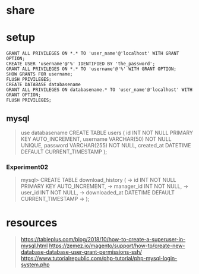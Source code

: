 # share

# setup
```CREATE USER 'username'@'localhost' IDENTIFIED BY 'the_password';
GRANT ALL PRIVILEGES ON *.* TO 'user_name'@'localhost' WITH GRANT OPTION;
CREATE USER 'username'@'%' IDENTIFIED BY 'the_password';
GRANT ALL PRIVILEGES ON *.* TO 'username'@'%' WITH GRANT OPTION;
SHOW GRANTS FOR username;
FLUSH PRIVILEGES;
CREATE DATABASE databasename
GRANT ALL PRIVILEGES ON databasename.* TO 'user_name'@'localhost' WITH GRANT OPTION;
FLUSH PRIVILEGES;
```
## mysql
>use databasename
>CREATE TABLE users (
>    id INT NOT NULL PRIMARY KEY AUTO_INCREMENT,
>    username VARCHAR(50) NOT NULL UNIQUE,
>    password VARCHAR(255) NOT NULL,
>    created_at DATETIME DEFAULT CURRENT_TIMESTAMP
>);

### Experiment02
>mysql> CREATE TABLE download_history (
>    -> id INT NOT NULL PRIMARY KEY AUTO_INCREMENT,
>    -> manager_id INT NOT NULL,
>    -> user_id INT NOT NULL,
>    -> downloaded_at DATETIME DEFAULT CURRENT_TIMESTAMP
>    -> );

# resources
>https://tableplus.com/blog/2018/10/how-to-create-a-superuser-in-mysql.html
>https://zemez.io/magento/support/how-to/create-new-database-database-user-grant-permissions-ssh/
>https://www.tutorialrepublic.com/php-tutorial/php-mysql-login-system.php

